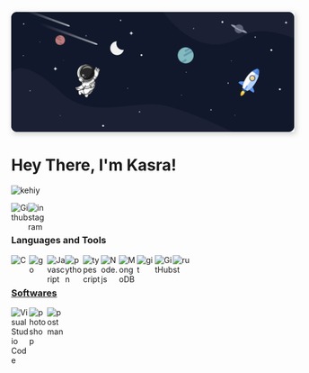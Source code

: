 <img src="./sec/../src/Banner%20Ultrawide.png" style="box-shadow: 3px 3px 10px #00000035">
<br/>

# Hey There, I'm Kasra!

<p align="left"> <img src="https://komarev.com/ghpvc/?username=kehiy&label=Profile%20views&color=0e75b6&style=flat" alt="kehiy" /> </p>

<a href="https://github.com/KasraMg" target="_blank"><img class="icon" align="left" alt="Github" width="30px" src="https://img.icons8.com/3d-fluency/94/null/github.png" /></a>
<a href="https://instagram.com/_ka.s.ra_?igshid=ZGUzMzM3NWJiOQ==" target="_blank"><img class="icon" align="left" alt="instagram" width="30px" src="https://img.icons8.com/3d-fluency/94/null/instagram-new.png" /></a>


<br />
<br />

### Languages and Tools

<div>
  <a href="https://www.w3schools.com/c/" target="_blank"><img class="icon" align="left" alt="C" width="32px" src="https://img.icons8.com/color/48/null/c-programming.png" />
  <a href="https://go.dev/" target="_blank"><img class="icon" align="left" alt="go" width="32px" src="https://img.icons8.com/color/48/null/golang.png" />
  <a href="https://developer.mozilla.org/en-US/docs/Web/JavaScript" target="_blank"><img class="icon" align="left" alt="Javascript" width="32px" src="https://img.icons8.com/fluency/48/null/javascript.png" />
  <a href="https://www.python.org/" target="_blank"><img class="icon" align="left" alt="python" width="32px" src="https://img.icons8.com/3d-fluency/94/null/python.png" />
  <a href="https://www.typescriptlang.org/" target="_blank"><img class="icon" align="left" alt="typescript" width="32px" src="https://img.icons8.com/fluency/48/null/typescript--v2.png" />
  <a href="https://nodejs.org/" target="_blank"><img class="icon" align="left" alt="Node.js" width="32px" src="https://img.icons8.com/fluency/48/null/node-js.png" />
  <a href="https://www.mongodb.com/" target="_blank"> <img class="icon" align="left" alt="MongoDB" width="32px" src="https://img.icons8.com/color/48/null/mongodb.png" />
  <a href="https://git-scm.com/" target="_blank"> <img class="icon" align="left" alt="git" width="32px" src="https://img.icons8.com/color/48/null/git.png"/>
  <a href="https://github.com/" target="_blank"> <img class="icon" align="left" alt="GitHub" width="32px" src="https://img.icons8.com/3d-fluency/94/null/github.png" />
  <a href="https://www.rust-lang.org/" target="_blank"> <img class="icon" align="left" alt="rust" width="32px" src="https://img.icons8.com/external-tal-revivo-bold-tal-revivo/24/null/external-rust-is-a-multi-paradigm-system-programming-language-logo-bold-tal-revivo.png" />
</div>

<br />
<br />

### Softwares

<div>
  <a href="https://code.visualstudio.com/" target="_blank"><img class="icon" align="left" alt="Visual Studio Code" width="32px" src="https://img.icons8.com/color/48/null/visual-studio-code-2019.png" />
  <a href="https://www.adobe.com/products/photoshop.html" target="_blank"> <img class="icon" align="left" alt="photoshop" width="32px" src="https://img.icons8.com/fluency/48/null/adobe-photoshop.png"/> </a>
  <a href="https://www.postman.com/" target="_blank"> <img class="icon" align="left" alt="postman" width="32px" src="https://img.icons8.com/external-tal-revivo-color-tal-revivo/24/null/external-postman-is-the-only-complete-api-development-environment-logo-color-tal-revivo.png"/> </a>
</div>

<br />
<br />
